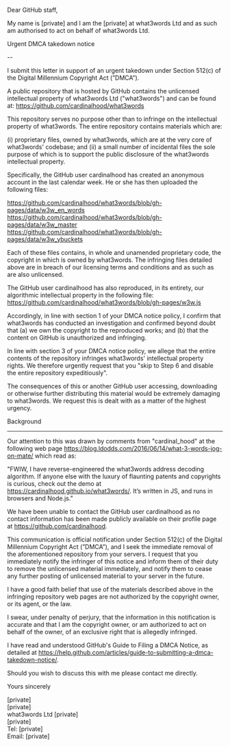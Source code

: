 Dear GitHub staff,

My name is [private] and I am the [private] at what3words Ltd and as such am authorised to act on behalf of what3words Ltd.

Urgent DMCA takedown notice

--

I submit this letter in support of an urgent takedown under Section 512(c) of the Digital Millennium Copyright Act (”DMCA”).

A public repository that is hosted by GitHub contains the unlicensed intellectual property of what3words Ltd ("what3words") and can be found at: https://github.com/cardinalhood/what3words

This repository serves no purpose other than to infringe on the intellectual property of what3words. The entire repository contains materials which are:

(i)	proprietary files, owned by what3words, which are at the very core of what3words' codebase; and
(ii)	a small number of incidental files the sole purpose of which is to support the public disclosure of the what3words intellectual property.

Specifically, the GitHub user cardinalhood has created an anonymous account in the last calendar week. He or she has then uploaded the following files:

https://github.com/cardinalhood/what3words/blob/gh-pages/data/w3w_en_words
https://github.com/cardinalhood/what3words/blob/gh-pages/data/w3w_master
https://github.com/cardinalhood/what3words/blob/gh-pages/data/w3w_ybuckets

Each of these files contains, in whole and unamended proprietary code, the copyright in which is owned by what3words.
The infringing files detailed above are in breach of our licensing terms and conditions and as such as are also unlicensed.

The GitHub user cardinalhood has also reproduced, in its entirety, our algorithmic intellectual property in the following file: https://github.com/cardinalhood/what3words/blob/gh-pages/w3w.js

Accordingly, in line with section 1 of your DMCA notice policy, I confirm that what3words has conducted an investigation and confirmed beyond doubt that (a) we own the copyright to the reproduced works; and (b) that the content on GitHub is unauthorized and infringing.

In line with section 3 of your DMCA notice policy, we allege that the entire contents of the repository infringes what3words' intellectual property rights. We therefore urgently request that you "skip to Step 6 and disable the entire repository expeditiously".

The consequences of this or another GitHub user accessing, downloading or otherwise further distributing this material would be extremely damaging to what3words. We request this is dealt with as a matter of the highest urgency.

Background

---

Our attention to this was drawn by comments from "cardinal_hood" at the following web page https://blog.ldodds.com/2016/06/14/what-3-words-jog-on-mate/ which read as:

"FWIW, I have reverse-engineered the what3words address decoding algorithm. If anyone else with the luxury of flaunting patents and copyrights is curious, check out the demo at https://cardinalhood.github.io/what3words/. It’s written in JS, and runs in browsers and Node.js."

We have been unable to contact the GitHub user cardinalhood as no contact information has been made publicly available on their profile page at https://github.com/cardinalhood.

This communication is official notification under Section 512(c) of the Digital Millennium Copyright Act (”DMCA”), and I seek the immediate removal of the aforementioned repository from your servers. I request that you immediately notify the infringer of this notice and inform them of their duty to remove the unlicensed material immediately, and notify them to cease any further posting of unlicensed material to your server in the future.

I have a good faith belief that use of the materials described above in the infringing repository web pages are not authorized by the copyright owner, or its agent, or the law.

I swear, under penalty of perjury, that the information in this notification is accurate and that I am the copyright owner, or am authorized to act on behalf of the owner, of an exclusive right that is allegedly infringed.

I have read and understood GitHub's Guide to Filing a DMCA Notice, as detailed at https://help.github.com/articles/guide-to-submitting-a-dmca-takedown-notice/.

Should you wish to discuss this with me please contact me directly.

Yours sincerely

[private]  
[private]  
what3words Ltd
[private]  
[private]  
Tel: [private]  
Email: [private]  
